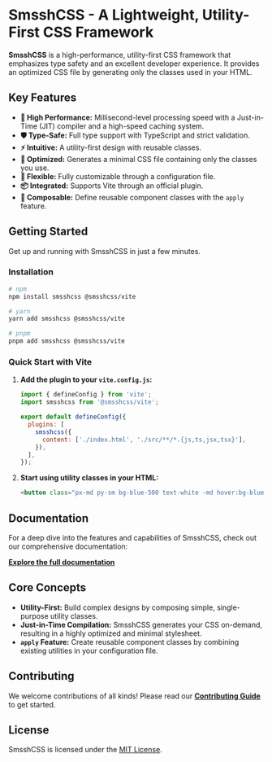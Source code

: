 # SmsshCSS - A Lightweight, Utility-First CSS Framework

**SmsshCSS** is a high-performance, utility-first CSS framework that emphasizes type safety and an excellent developer experience. It provides an optimized CSS file by generating only the classes used in your HTML.

## Key Features

- **🚀 High Performance:** Millisecond-level processing speed with a Just-in-Time (JIT) compiler and a high-speed caching system.
- **🛡️ Type-Safe:** Full type support with TypeScript and strict validation.
- **⚡ Intuitive:** A utility-first design with reusable classes.
- **🎯 Optimized:** Generates a minimal CSS file containing only the classes you use.
- **🔧 Flexible:** Fully customizable through a configuration file.
- **📦 Integrated:** Supports Vite through an official plugin.
- **🎨 Composable:** Define reusable component classes with the `apply` feature.

## Getting Started

Get up and running with SmsshCSS in just a few minutes.

### Installation

```bash
# npm
npm install smsshcss @smsshcss/vite

# yarn
yarn add smsshcss @smsshcss/vite

# pnpm
pnpm add smsshcss @smsshcss/vite
```

### Quick Start with Vite

1.  **Add the plugin to your `vite.config.js`:**

    ```javascript
    import { defineConfig } from 'vite';
    import smsshcss from '@smsshcss/vite';

    export default defineConfig({
      plugins: [
        smsshcss({
          content: ['./index.html', './src/**/*.{js,ts,jsx,tsx}'],
        }),
      ],
    });
    ```

2.  **Start using utility classes in your HTML:**

    ```html
    <button class="px-md py-sm bg-blue-500 text-white -md hover:bg-blue-700">Click me</button>
    ```

## Documentation

For a deep dive into the features and capabilities of SmsshCSS, check out our comprehensive documentation:

**[Explore the full documentation](./docs/README.md)**

## Core Concepts

- **Utility-First:** Build complex designs by composing simple, single-purpose utility classes.
- **Just-in-Time Compilation:** SmsshCSS generates your CSS on-demand, resulting in a highly optimized and minimal stylesheet.
- **`apply` Feature:** Create reusable component classes by combining existing utilities in your configuration file.

## Contributing

We welcome contributions of all kinds! Please read our **[Contributing Guide](./docs/INTERNAL/CONTRIBUTING.md)** to get started.

## License

SmsshCSS is licensed under the [MIT License](LICENSE).

